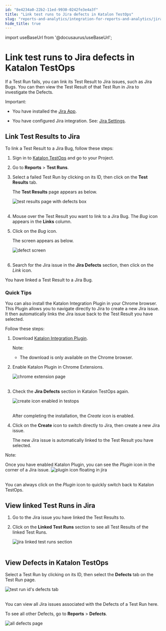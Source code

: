 ```yaml
---
id: "8e4234a0-22b2-11ed-9930-0242fe3e4a3f"
title: "Link test runs to Jira defects in Katalon TestOps"
slug: "reports-and-analytics/integration-for-reports-and-analytics/jira-integration/link-test-runs-to-jira-defects-in-katalon-testops"
hide_title: true
---
```

import useBaseUrl from '@docusaurus/useBaseUrl';


# <a id="id" class="anchor_top_offset"/><a id="ariaid-title1" class="anchor_top_offset"/>Link test runs  to Jira defects in <span xmlns="http://www.w3.org/1999/xhtml" className="ph">Katalon TestOps</span> 

<p xmlns="http://www.w3.org/1999/xhtml" className="p">If a Test Run fails, you can link its Test Result to Jira   issues, such as Jira Bugs. You can then view the Test Result of   that Test Run in Jira to investigate the Defects.</p> 
<div xmlns="http://www.w3.org/1999/xhtml" className="note important note_important"><span className="note__title">Important:</span> 
  <ul className="ul"><li className="li">
      <p className="p">You have installed the <a className="xref j-external-link" href="https://marketplace.atlassian.com/apps/1217501/katalon-bdd-test-automation-for-jira" target="_blank">Jira
          App</a>.</p>
    </li><li className="li">
      <p className="p">You have configured Jira integration. See: <a className="xref" href="/test-management/integration-for-test-management/jira-integration/enable-katalon-testops---jira-integration-for-test-management">Jira
          Settings</a>.</p>
    </li></ul>
</div>
    

## <a id="id_1" class="anchor_top_offset"/>Link Test Results to Jira

    
      
<p xmlns="http://www.w3.org/1999/xhtml" className="p">To link a Test Result to a Jira Bug, follow these steps:</p> 
      
<ol xmlns="http://www.w3.org/1999/xhtml" className="ol">   <li className="li">     <p className="p">Sign in to <a className="xref j-external-link" href="https://testops.katalon.io/login" target="_blank">Katalon         TestOps</a> and go to your Project.</p>   </li>   <li className="li">     <p className="p">Go to <strong className="ph b">Reports</strong> &gt; <strong className="ph b">Test         Runs</strong>.</p>   </li>   <li className="li">     <p className="p">Select a failed Test Run by clicking on its ID, then click on       the <strong className="ph b">Test Results</strong> tab.</p>     <p className="p">The <strong className="ph b">Test Results</strong> page appears as below.</p>     <p className="p">       <img className="image" src={useBaseUrl("https://github.com/katalon-studio/docs-images/raw/master/katalon-analytics/docs/testops-revamp-july-ka-defects/test-result-page-defect-icon-2.png")} alt="test results page with defects box" /><br /><br />     </p>   </li>   <li className="li">     <p className="p">Mouse over the Test Result you want to link to a Jira Bug. The       <em className="ph i">Bug</em> icon appears in the <strong className="ph b">Links</strong> column.</p>   </li>   <li className="li">     <p className="p">Click on the <em className="ph i">Bug</em> icon.</p>     <p className="p">The screen appears as below.</p>     <p className="p">       <img className="image" src={useBaseUrl("https://github.com/katalon-studio/docs-images/raw/master/katalon-analytics/docs/testops-revamp-july-ka-defects/jira-defect-screen-appears-2.png")} alt="defect screen" /><br /><br />     </p>   </li>   <li className="li">     <p className="p">Search for the Jira issue in the <strong className="ph b">Jira Defects</strong>       section, then click on the <em className="ph i">Link</em> icon.</p>   </li> </ol> 
      
<p xmlns="http://www.w3.org/1999/xhtml" className="p">You have linked a Test Result to a Jira Bug.</p> 
    
      

### <a id="id_2" class="anchor_top_offset"/>Quick Tips

<p xmlns="http://www.w3.org/1999/xhtml" className="p">You can also install the Katalon Integration Plugin in your Chrome browser. This Plugin allows you to navigate directly to Jira to create a new Jira issue. It then automatically links the Jira issue back to the Test Result you have selected.</p> 
<p xmlns="http://www.w3.org/1999/xhtml" className="p">Follow these steps:</p> 
<ol xmlns="http://www.w3.org/1999/xhtml" className="ol"><li className="li">     <p className="p">Download <a className="xref j-external-link" href="https://chrome.google.com/webstore/detail/katalon-integration/cechonbcopffiimhnkgghckbgipciedg" target="_blank">Katalon Integration Plugin</a>.</p>     <div className="note note note_note"><span className="note__title">Note:</span>        <ul className="ul"><li className="li">           <p className="p">The download is only available on the Chrome browser.</p>         </li></ul>     </div>   </li><li className="li">     <p className="p">Enable Katalon Plugin in Chrome Extensions.</p>     <p className="p"> <img className="image" src={useBaseUrl("https://github.com/katalon-studio/docs-images/raw/master/katalon-analytics/docs/testops-revamp-july-ka-defects/chrome-extension-page-katalon-plugin.png")} alt="chrome extension page" /><br /><br />     </p>   </li><li className="li">     <p className="p">Check the <strong className="ph b">Jira Defects</strong> section in Katalon TestOps again.</p>     <p className="p"> <img className="image" src={useBaseUrl("https://github.com/katalon-studio/docs-images/raw/master/katalon-analytics/docs/testops-revamp-july-ka-defects/create-icon-enabled-in-jira-defect-2.png")} alt="create icon enabled in testops" /><br /><br />     </p>     <p className="p">After completing the installation, the <em className="ph i">Create</em> icon is enabled.</p>   </li><li className="li">     <p className="p">Click on the <strong className="ph b">Create</strong> icon to switch directly to Jira, then create a new Jira issue.</p>     <p className="p">The new Jira issue is automatically linked to the Test Result you have selected.</p>   </li></ol> 
<div xmlns="http://www.w3.org/1999/xhtml" className="note note note_note"><span className="note__title">Note:</span> 
  <p className="p">Once you have enabled Katalon Plugin, you can see the <em className="ph i">Plugin</em> icon in the corner of a Jira issue. <img className="image" src={useBaseUrl("https://github.com/katalon-studio/docs-images/raw/master/katalon-analytics/docs/testops-revamp-july-ka-defects/link-test-run-to-kat102defect-blurname.png")} alt="plugin icon floating in jira" /><br /><br /></p>
  <p className="p">You can always click on the <em className="ph i">Plugin</em> icon to quickly switch back to Katalon TestOps.</p>
</div>
    

## <a id="id_3" class="anchor_top_offset"/>View linked Test Runs in Jira

    
      
<ol xmlns="http://www.w3.org/1999/xhtml" className="ol">   <li className="li">     <p className="p">Go to the Jira issue you have linked the Test Results to.</p>   </li>   <li className="li">     <p className="p">Click on the <strong className="ph b">Linked Test Runs</strong> section to see       all Test Results of the linked Test Runs.</p>     <p className="p">       <img className="image" src={useBaseUrl("https://github.com/katalon-studio/docs-images/raw/master/katalon-analytics/docs/testops-revamp-july-ka-defects/jira-link-test-run-section-plugin.png")} alt="jira linked test runs section" /><br /><br />     </p>   </li> </ol> 
    
  
    

## <a id="id_4" class="anchor_top_offset"/>View Defects in Katalon TestOps

    
      
<p xmlns="http://www.w3.org/1999/xhtml" className="p">Select a Test Run by clicking on its ID, then select the   <strong className="ph b">Defects</strong> tab on the Test Run page.</p> 
      
<p xmlns="http://www.w3.org/1999/xhtml" className="p">   <img className="image" src={useBaseUrl("https://github.com/katalon-studio/docs-images/raw/master/katalon-analytics/docs/testops-revamp-july-ka-defects/defects-of-a-test-run-id-2.png")} alt="test run id's defects tab" /><br /><br /> </p> 
      
<p xmlns="http://www.w3.org/1999/xhtml" className="p">You can view all Jira issues associated with the Defects of a   Test Run here.</p> 
      
<p xmlns="http://www.w3.org/1999/xhtml" className="p">To see all other Defects, go to <strong className="ph b">Reports</strong> &gt;   <strong className="ph b">Defects</strong>.</p> 
      
<p xmlns="http://www.w3.org/1999/xhtml" className="p">   <img className="image" src={useBaseUrl("https://github.com/katalon-studio/docs-images/raw/master/katalon-analytics/docs/testops-revamp-july-ka-defects/all-defects-page-2.png")} alt="all defects page" /><br /><br /> </p> 
    
  
